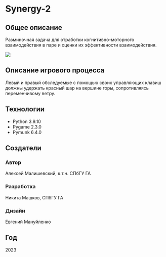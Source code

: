 # Synergy-2
## Общее описание
Разминочная задача для отработки когнитивно-моторного взаимодействия в паре и оценки их эффективности взаимодействия.

![](https://i.postimg.cc/qqxR3FFS/2-1.png?raw=true)
## Описание игрового процесса
Левый и правый обследуемые с помощью своих управляющих клавиш должны удержать красный шар на вершине горы, сопротивляясь переменчивому ветру.
## Технологии
- Python 3.9.10
- Pygame 2.3.0
- Pymunk 6.4.0
## Создатели
### Автор
Алексей Малишевский, к.т.н. СПбГУ ГА
### Разработка
Никита Машков, СПбГУ ГА
### Дизайн
Евгений Мануйленко
## Год
2023
